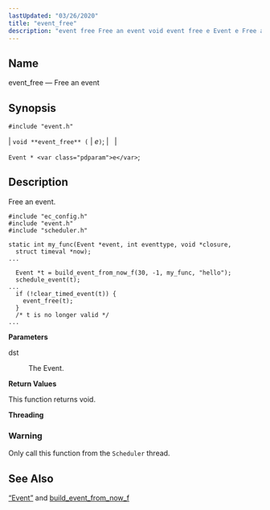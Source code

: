 ```yaml
---
lastUpdated: "03/26/2020"
title: "event_free"
description: "event free Free an event void event free e Event e Free an event Example 24 2 event free example dst The Event This function returns void Only call this function from the Scheduler thread Section 68 49 Event and build event from now f..."
---
```


<a name="apis.event_free"></a> 
## Name

event_free — Free an event

## Synopsis

`#include "event.h"`

| `void **event_free** (` | <var class="pdparam">e</var>`)`; |   |

`Event * <var class="pdparam">e</var>`;<a name="idp51558480"></a> 
## Description

Free an event.

<a name="apis.event_free.example"></a> 


```
#include "ec_config.h"
#include "event.h"
#include "scheduler.h"

static int my_func(Event *event, int eventtype, void *closure,
  struct timeval *now);
...

  Event *t = build_event_from_now_f(30, -1, my_func, "hello");
  schedule_event(t);
...
  if (!clear_timed_event(t)) {
    event_free(t);
  }
  /* t is no longer valid */
...
```

**<a name="idp51562432"></a> Parameters**

<dl class="variablelist">

<dt>dst</dt>

<dd>

The Event.

</dd>

</dl>

**<a name="idp51565136"></a> Return Values**

This function returns void.

**<a name="idp51566048"></a> Threading**
### Warning

Only call this function from the `Scheduler` thread.

<a name="idp51568352"></a> 
## See Also

[“Event”](/momentum/3/3-api/structs-event) and [build_event_from_now_f](/momentum/3/3-api/apis-build-event-from-now-f)